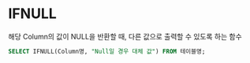 # IFNULL
해당 Column의 값이 NULL을 반환할 때, 다른 값으로 출력할 수 있도록 하는 함수

```sql
SELECT IFNULL(Column명, "Null일 경우 대체 값") FROM 테이블명; 
```